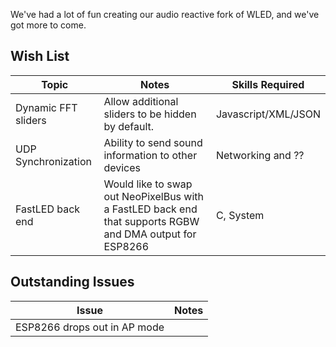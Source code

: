 We've had a lot of fun creating our audio reactive fork of WLED, and we've got more to come.

## Wish List
| Topic  | Notes | Skills Required |
| ------------- | ------------- |-- |
| Dynamic FFT sliders  | Allow additional sliders to be hidden by default.  | Javascript/XML/JSON |
| UDP Synchronization  | Ability to send sound information to other devices  | Networking and ?? |
| FastLED back end | Would like to swap out NeoPixelBus with a FastLED back end that supports RGBW and DMA output for ESP8266 | C, System |


## Outstanding Issues
| Issue  | Notes |
| ------------- | ------------- |
| ESP8266 drops out in AP mode  |   |

